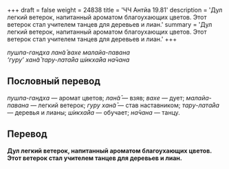 +++
draft = false
weight = 24838
title = 'ЧЧ Антйа 19.81'
description = 'Дул легкий ветерок, напитанный ароматом благоухающих цветов. Этот ветерок стал учителем танцев для деревьев и лиан.'
summary = 'Дул легкий ветерок, напитанный ароматом благоухающих цветов. Этот ветерок стал учителем танцев для деревьев и лиан.'
+++

_пушпа-гандха лан̃а̄ вахе малайа-павана  
‘гуру’ хан̃а̄ тару-лата̄йа ш́икха̄йа на̄чана_

## Пословный перевод

_пушпа_\-_гандха_ — аромат цветов; _лан̃а̄_ — взяв; _вахе_ — дует; _малайа_\-_павана_ — легкий ветерок; _гуру_ _хан̃а̄_ — став наставником; _тару_\-_лата̄йа_ — деревья и лианы; _ш́икха̄йа_ — обучает; _на̄чана_ — танцу.

## Перевод

**Дул легкий ветерок, напитанный ароматом благоухающих цветов. Этот ветерок стал учителем танцев для деревьев и лиан.**
